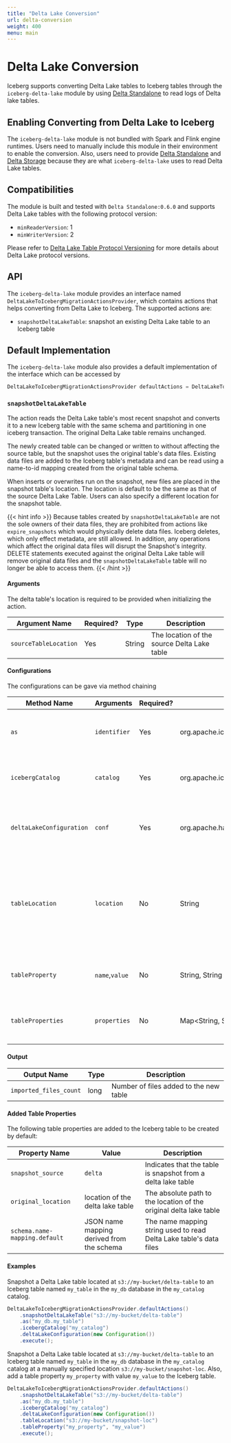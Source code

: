 ```yaml
---
title: "Delta Lake Conversion"
url: delta-conversion
weight: 400
menu: main
---
```

<!--
 - Licensed to the Apache Software Foundation (ASF) under one or more
 - contributor license agreements.  See the NOTICE file distributed with
 - this work for additional information regarding copyright ownership.
 - The ASF licenses this file to You under the Apache License, Version 2.0
 - (the "License"); you may not use this file except in compliance with
 - the License.  You may obtain a copy of the License at
 -
 -   http://www.apache.org/licenses/LICENSE-2.0
 -
 - Unless required by applicable law or agreed to in writing, software
 - distributed under the License is distributed on an "AS IS" BASIS,
 - WITHOUT WARRANTIES OR CONDITIONS OF ANY KIND, either express or implied.
 - See the License for the specific language governing permissions and
 - limitations under the License.
 -->
# Delta Lake Conversion
Iceberg supports converting Delta Lake tables to Iceberg tables through the `iceberg-delta-lake` module
by using [Delta Standalone](https://docs.delta.io/latest/delta-standalone.html) to read logs of Delta lake tables.


## Enabling Converting from Delta Lake to Iceberg
The `iceberg-delta-lake` module is not bundled with Spark and Flink engine runtimes. Users need to manually include this module in their environment to enable the conversion.
Also, users need to provide [Delta Standalone](https://github.com/delta-io/connectors/releases/tag/v0.6.0) and [Delta Storage](https://repo1.maven.org/maven2/io/delta/delta-storage/2.2.0/)
because they are what `iceberg-delta-lake` uses to read Delta Lake tables.

## Compatibilities
The module is built and tested with `Delta Standalone:0.6.0` and supports Delta Lake tables with the following protocol version:
* `minReaderVersion`: 1
* `minWriterVersion`: 2

Please refer to [Delta Lake Table Protocol Versioning](https://docs.delta.io/latest/versioning.html) for more details about Delta Lake protocol versions.

## API
The `iceberg-delta-lake` module provides an interface named `DeltaLakeToIcebergMigrationActionsProvider`, which contains actions that helps converting from Delta Lake to Iceberg.
The supported actions are:
* `snapshotDeltaLakeTable`: snapshot an existing Delta Lake table to an Iceberg table

## Default Implementation
The `iceberg-delta-lake` module also provides a default implementation of the interface which can be accessed by
```java
DeltaLakeToIcebergMigrationActionsProvider defaultActions = DeltaLakeToIcebergMigrationActionsProvider.defaultActions()
```

### `snapshotDeltaLakeTable`
The action reads the Delta Lake table's most recent snapshot and converts it to a new Iceberg table with the same schema and partitioning in one iceberg transaction.
The original Delta Lake table remains unchanged.

The newly created table can be changed or written to without affecting the source table, but the snapshot uses the original table's data files.
Existing data files are added to the Iceberg table's metadata and can be read using a name-to-id mapping created from the original table schema.

When inserts or overwrites run on the snapshot, new files are placed in the snapshot table's location. The location is default to be the same as that
of the source Delta Lake Table. Users can also specify a different location for the snapshot table.

{{< hint info >}}
Because tables created by `snapshotDeltaLakeTable` are not the sole owners of their data files, they are prohibited from
actions like `expire_snapshots` which would physically delete data files. Iceberg deletes, which only effect metadata,
are still allowed. In addition, any operations which affect the original data files will disrupt the Snapshot's
integrity. DELETE statements executed against the original Delta Lake table will remove original data files and the
`snapshotDeltaLakeTable` table will no longer be able to access them.
{{< /hint >}}

#### Arguments
The delta table's location is required to be provided when initializing the action.

| Argument Name | Required? | Type | Description |
|---------------|-----------|------|-------------|
|`sourceTableLocation` | Yes | String | The location of the source Delta Lake table | 

#### Configurations
The configurations can be gave via method chaining

| Method Name | Arguments      | Required? | Type                                       | Description                                                                                                  |
|---------------------------|----------------|-----------|--------------------------------------------|--------------------------------------------------------------------------------------------------------------|
| `as`                      | `identifier`   | Yes       | org.apache.iceberg.catalog.TableIdentifier | The identifier of the Iceberg table to be created.                                                           |
| `icebergCatalog`          | `catalog`      | Yes       | org.apache.iceberg.catalog.Catalog         | The Iceberg catalog for the Iceberg table to be created                                                      |
| `deltaLakeConfiguration`  | `conf`         | Yes       | org.apache.hadoop.conf.Configuration       | The Hadoop Configuration to access Delta Lake Table's log and datafiles                                      |
| `tableLocation`           | `location`     | No        | String                                     | The location of the Iceberg table to be created. Defaults to the same location as the given Delta Lake table |
| `tableProperty`           | `name`,`value` | No        | String, String                             | A property entry to add to the Iceberg table to be created                                                   |
| `tableProperties`         | `properties`   | No        | Map<String, String>                        | Properties to add to the the Iceberg table to be created                                                     |

#### Output
| Output Name | Type | Description |
| ------------|------|-------------|
| `imported_files_count` | long | Number of files added to the new table |

#### Added Table Properties
The following table properties are added to the Iceberg table to be created by default:

| Property Name                 | Value                                     | Description                                                        |
|-------------------------------|-------------------------------------------|--------------------------------------------------------------------|
| `snapshot_source`             | `delta`                                   | Indicates that the table is snapshot from a delta lake table       |
| `original_location`           | location of the delta lake table          | The absolute path to the location of the original delta lake table |
| `schema.name-mapping.default` | JSON name mapping derived from the schema | The name mapping string used to read Delta Lake table's data files |

#### Examples
Snapshot a Delta Lake table located at `s3://my-bucket/delta-table` to an Iceberg table named `my_table` in the `my_db` database in the `my_catalog` catalog.
```java
DeltaLakeToIcebergMigrationActionsProvider.defaultActions()
    .snapshotDeltaLakeTable("s3://my-bucket/delta-table")
    .as("my_db.my_table")
    .icebergCatalog("my_catalog")
    .deltaLakeConfiguration(new Configuration())
    .execute();
```
Snapshot a Delta Lake table located at `s3://my-bucket/delta-table` to an Iceberg table named `my_table` in the `my_db` database in the `my_catalog` catalog at a manually
specified location `s3://my-bucket/snapshot-loc`. Also, add a table property `my_property` with value `my_value` to the Iceberg table.
```java
DeltaLakeToIcebergMigrationActionsProvider.defaultActions()
    .snapshotDeltaLakeTable("s3://my-bucket/delta-table")
    .as("my_db.my_table")
    .icebergCatalog("my_catalog")
    .deltaLakeConfiguration(new Configuration())
    .tableLocation("s3://my-bucket/snapshot-loc")
    .tableProperty("my_property", "my_value")
    .execute();
```
